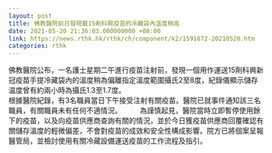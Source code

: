 ```yaml
---
layout: post
title: 佛教醫院前日發現載15劑科興疫苗的冷藏袋內溫度稍高
date: 2021-05-20 21:36:03.000000000 +08:00
link: https://news.rthk.hk/rthk/ch/component/k2/1591872-20210520.htm
categories: rthk
---
```


佛教醫院公布，一名護士星期二午進行疫苗注射前，發現一個用作運送15劑科興新冠疫苗手提冷藏袋內的溫度稍為偏離指定溫度範圍攝氏2至8度，紀錄儀顯示儲存温度曾有約兩小時為攝氏1.3至1.7度。
　　     
根據醫院紀錄，有3名職員當日下午接受注射有關疫苗。醫院已就事件通知該三名職員，有關職員未有任何不適情況。
　　 
為謹慎起見，醫院當時立即暫停使用餘下的疫苗，以及向疫苗供應商查詢有關的情況，並於今日獲疫苗供應商回覆確認有關儲存溫度的輕微偏差，不會對疫苗的成效和安全性構成影響。院方已將個案呈報醫管局，並檢討使用有關冷藏設備運送疫苗的工作流程及指引。
